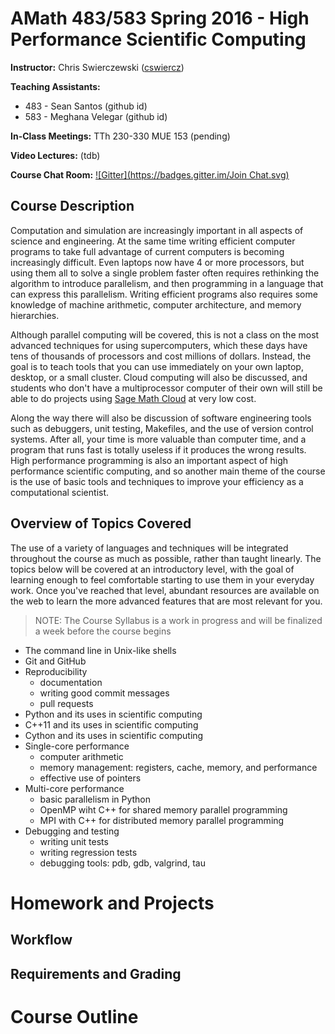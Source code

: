 # AMath 483/583 Spring 2016 - High Performance Scientific Computing

**Instructor:** Chris Swierczewski ([cswiercz](https://github.com/cswiercz))

**Teaching Assistants:**
* 483 - Sean Santos (github id)
* 583 - Meghana Velegar (github id)

**In-Class Meetings:** TTh 230-330 MUE 153 (pending)

**Video Lectures:** (tdb)

**Course Chat Room:**
[![Gitter](https://badges.gitter.im/Join Chat.svg)](https://gitter.im/uwhpsc-2016?utm_source=share-link&utm_medium=link&utm_campaign=share-link)

## Course Description

Computation and simulation are increasingly important in all aspects of science and engineering. At the same time writing efficient computer programs to take full advantage of current computers is becoming increasingly difficult. Even laptops now have 4 or more processors, but using them all to solve a single problem faster often requires rethinking the algorithm to introduce parallelism, and then programming in a language that can express this parallelism. Writing efficient programs also requires some knowledge of machine arithmetic, computer architecture, and memory hierarchies.

Although parallel computing will be covered, this is not a class on the most advanced techniques for using supercomputers, which these days have tens of thousands of processors and cost millions of dollars. Instead, the goal is to teach tools that you can use immediately on your own laptop, desktop, or a small cluster. Cloud computing will also be discussed, and students who don't have a multiprocessor computer of their own will still be able to do projects using [Sage Math Cloud](http://www.sagemath.com) at very low cost.

Along the way there will also be discussion of software engineering tools such as debuggers, unit testing, Makefiles, and the use of version control systems. After all, your time is more valuable than computer time, and a program that runs fast is totally useless if it produces the wrong results. High performance programming is also an important aspect of high performance scientific computing, and so another main theme of the course is the use of basic tools and techniques to improve your efficiency as a computational scientist.

## Overview of Topics Covered

The use of a variety of languages and techniques will be integrated throughout the course as much as possible, rather than taught linearly. The topics below will be covered at an introductory level, with the goal of learning enough to feel comfortable starting to use them in your everyday work. Once you've reached that level, abundant resources are available on the web to learn the more advanced features that are most relevant for you.

> NOTE: The Course Syllabus is a work in progress and will be finalized a week before the course begins

* The command line in Unix-like shells
* Git and GitHub
* Reproducibility
  * documentation
  * writing good commit messages
  * pull requests
* Python and its uses in scientific computing
* C++11 and its uses in scientific computing
* Cython and its uses in scientific computing
* Single-core performance
  * computer arithmetic
  * memory management: registers, cache, memory, and performance
  * effective use of pointers
* Multi-core performance
  * basic parallelism in Python
  * OpenMP wiht C++ for shared memory parallel programming
  * MPI with C++ for distributed memory parallel programming
* Debugging and testing
  * writing unit tests
  * writing regression tests
  * debugging tools: pdb, gdb, valgrind, tau


# Homework and Projects

## Workflow

## Requirements and Grading

# Course Outline

